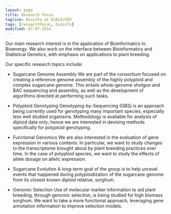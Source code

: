 ```yaml
---
layout: page
title: Research Focus
tagline: Bioinfo at ESALQ/USP
tags: [researchfocus, bioinfo]
modified: 07-07-2014
---
```


Our main research interest is in the application of Bioinformatics to Bioenergy. We also work on the interface between Bioinformatics and Statistical Genetics, with emphasis on applications to plant breeding.

Our specific research topics include:

- Sugarcane Genome Assembly
We are part of the consortium focused on creating a reference genome assembly of the highly polyploid and complex sugarcane genome. This entails whole-genome shotgun and BAC sequencing and assembly, as well as the development of algorithms directed at performing such tasks.

- Polyploid Genotyping
Genotyping-by-Sequencing (GBS) is an approach being currently used for genotyping many important species, especially less well studied organisms. Methodology is available for analysis of diploid data only; hence we are interested in devising methods specifically for polyploid genotyping.

- Functional Genomics
We are also interested in the evaluation of gene expression in various contexts. In particular, we want to study changes to the transcriptome brought about by plant breeding practices over time. In the case of polyploid species, we want to study the effects of allele dosage on allelic expression.

- Sugarcane Evolution
A long-term goal of the group is to help unravel events that happened during polyploidization of the sugarcane genome from its closest known diploid relative, sorghum.

- Genomic Selection
Use of molecular marker information to aid plant breeding, through genomic selection, is being studied for high biomass sorghum. We want to take a more functional approach, leveraging gene annotation information to improve selection models.